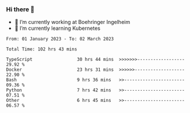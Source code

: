 ### Hi there 👋
- 🔭 I’m currently working at Boehringer Ingelheim
- 🌱 I’m currently learning Kubernetes

 
<!--START_SECTION:waka-->

```text
From: 01 January 2023 - To: 02 March 2023

Total Time: 102 hrs 43 mins

TypeScript                 30 hrs 44 mins  >>>>>>>------------------   29.92 %
Docker                     23 hrs 31 mins  >>>>>>-------------------   22.90 %
Bash                       9 hrs 36 mins   >>-----------------------   09.36 %
Python                     7 hrs 42 mins   >>-----------------------   07.51 %
Other                      6 hrs 45 mins   >>-----------------------   06.57 %
```

<!--END_SECTION:waka-->

 
